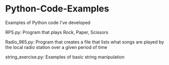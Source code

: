 # Python-Code-Examples
Examples of Python code I've developed

RPS.py: Program that plays Rock, Paper, Scissors

Radio_965.py: Program that creates a file that lists what songs are played by the local radio station over a given period of time

string_exercise.py: Examples of basic string manipulation 
